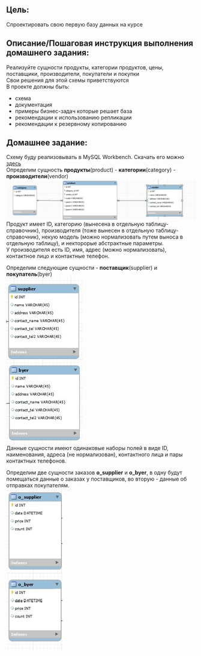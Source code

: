 ## **Цель:**
Спроектировать свою первую базу данных на курсе

## **Описание/Пошаговая инструкция выполнения домашнего задания:**
Реализуйте сущности продукты, категории продуктов, цены, поставщики, производители, покупатели и покупки  
Свои решения для этой схемы приветствуются  
В проекте должны быть:
* схема
* документация
* примеры бизнес-задач которые решает база
* рекомендации к использованию репликации
* рекомендации к резервному копированию

## **Домашнее задание:**
Схему буду реализовывать в MySQL Workbench. Скачать его можно [здесь](https://dev.mysql.com/downloads/workbench/)  
Определим сущность **продукты**(product) - **категории**(category) - **производители**(vendor)
![](https://github.com/fermunt/OTUS-RDBMS-2023-02/blob/main/pics_homework_1/product.jpg)
Продукт имеет ID, категорию (вынесена в отдельную таблицу-справочник), производителя (тоже вынесен в отдельную таблицу-справочник), некую модель (можно нормализовать путем выноса в отдельную таблицу), и некторорые абстрактные параметры.  
У производителя есть ID, имя, адрес (можно нормализовать), контактное лицо и контактные телефон.
  
Определим следующие сущности - **поставщик**(supplier) и **покупатель**(byer)  
![](https://github.com/fermunt/OTUS-RDBMS-2023-02/blob/main/pics_homework_1/supplier-byer.jpg)  
Данные сущности имеют одинаковые наборы полей в виде ID, наименования, адреса (не нормализован), контактного лица и пары контактных телефонов.    
  
Определим две сущности заказов **o_supplier** и **o_byer**, в одну будут помещаться данные о заказах у поставщиков, во вторую - данные об отправках покупателям.  
![](https://github.com/fermunt/OTUS-RDBMS-2023-02/blob/main/pics_homework_1/order.jpg)  







